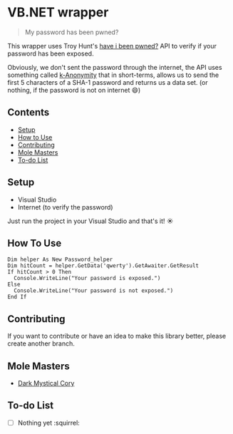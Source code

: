 # VB.NET wrapper

> My password has been pwned?

This wrapper uses Troy Hunt's [have i been pwned?](https://haveibeenpwned.com) API to verify if your password has been exposed. 

Obviously, we don't sent the password through the internet, the API uses something called [k-Anonymity](https://blog.cloudflare.com/validating-leaked-passwords-with-k-anonymity/) that in short-terms, allows us to send the first 5 characters  of a SHA-1 password and returns us a data set. (or nothing, if the password is not on internet :smile:)

## Contents
- [Setup](#setup)
- [How to Use](#how-to-use)
- [Contributing](#contributing)
- [Mole Masters](#mole-masters)
- [To-do List](#to-do-list)

## Setup
- Visual Studio
- Internet (to verify the password)

Just run the project in your Visual Studio and that's it! :sunny:

## How To Use
```
Dim helper As New Password_helper
Dim hitCount = helper.GetData('qwerty').GetAwaiter.GetResult
If hitCount > 0 Then
  Console.WriteLine("Your password is exposed.")
Else
  Console.WriteLine("Your password is not exposed.")
End If
```

## Contributing
If you want to contribute or have an idea to make this library better, please create another branch.

## Mole Masters
+ [Dark Mystical Cory](http://twitter.com/dmcory)

## To-do List
- [ ] Nothing yet :squirrel:
